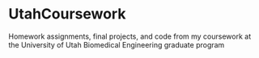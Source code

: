 # UtahCoursework
Homework assignments, final projects, and code from my coursework at the University of Utah Biomedical Engineering graduate program
